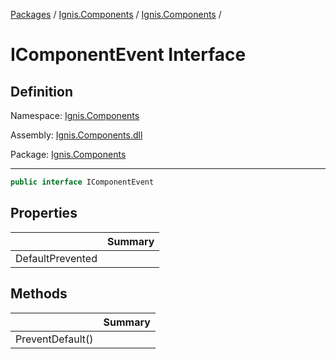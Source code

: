[Packages](../../README.md) / [Ignis.Components](../README.md) / [Ignis.Components](README.md) /

# IComponentEvent Interface

## Definition

Namespace: [Ignis.Components](README.md)

Assembly: [Ignis.Components.dll](../README.md)

Package: [Ignis.Components](https://www.nuget.org/packages/Ignis.Components)

---

```csharp
public interface IComponentEvent
```

## Properties

|                  | Summary |
| ---------------- | ------- |
| DefaultPrevented |         |

## Methods

|                  | Summary |
| ---------------- | ------- |
| PreventDefault() |         |
